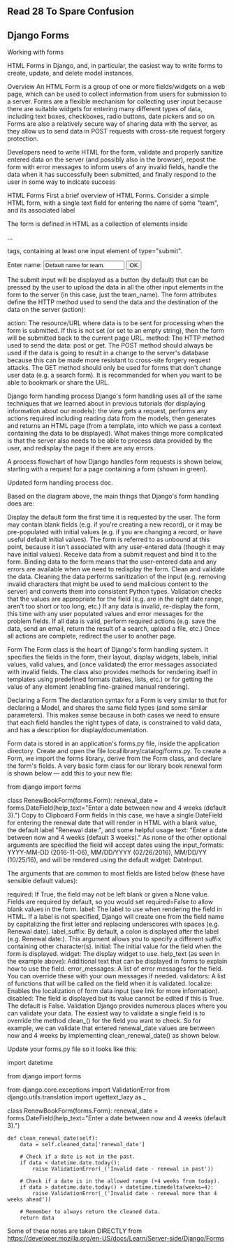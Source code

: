 ## Read 28 To Spare Confusion 

## Django Forms 

Working with forms

HTML Forms in Django, and, in particular, the easiest way to write forms to create, update, and delete model instances.

Overview
An HTML Form is a group of one or more fields/widgets on a web page, which can be used to collect information from users for submission to a server. Forms are a flexible mechanism for collecting user input because there are suitable widgets for entering many different types of data, including text boxes, checkboxes, radio buttons, date pickers and so on. Forms are also a relatively secure way of sharing data with the server, as they allow us to send data in POST requests with cross-site request forgery protection.


Developers need to write HTML for the form, validate and properly sanitize entered data on the server (and possibly also in the browser), repost the form with error messages to inform users of any invalid fields, handle the data when it has successfully been submitted, and finally respond to the user in some way to indicate success


HTML Forms
First a brief overview of HTML Forms. Consider a simple HTML form, with a single text field for entering the name of some "team", and its associated label

The form is defined in HTML as a collection of elements inside <form>...</form> tags, containing at least one input element of type="submit".

<form action="/team_name_url/" method="post">
    <label for="team_name">Enter name: </label>
    <input id="team_name" type="text" name="name_field" value="Default name for team.">
    <input type="submit" value="OK">
</form>

The submit input will be displayed as a button (by default) that can be pressed by the user to upload the data in all the other input elements in the form to the server (in this case, just the team_name). The form attributes define the HTTP method used to send the data and the destination of the data on the server (action):

action: The resource/URL where data is to be sent for processing when the form is submitted. If this is not set (or set to an empty string), then the form will be submitted back to the current page URL.
method: The HTTP method used to send the data: post or get.
The POST method should always be used if the data is going to result in a change to the server's database because this can be made more resistant to cross-site forgery request attacks.
The GET method should only be used for forms that don't change user data (e.g. a search form). It is recommended for when you want to be able to bookmark or share the URL.


Django form handling process
Django's form handling uses all of the same techniques that we learned about in previous tutorials (for displaying information about our models): the view gets a request, performs any actions required including reading data from the models, then generates and returns an HTML page (from a template, into which we pass a context containing the data to be displayed). What makes things more complicated is that the server also needs to be able to process data provided by the user, and redisplay the page if there are any errors.

A process flowchart of how Django handles form requests is shown below, starting with a request for a page containing a form (shown in green).

Updated form handling process doc.

Based on the diagram above, the main things that Django's form handling does are:

Display the default form the first time it is requested by the user.
The form may contain blank fields (e.g. if you're creating a new record), or it may be pre-populated with initial values (e.g. if you are changing a record, or have useful default initial values).
The form is referred to as unbound at this point, because it isn't associated with any user-entered data (though it may have initial values).
Receive data from a submit request and bind it to the form.
Binding data to the form means that the user-entered data and any errors are available when we need to redisplay the form.
Clean and validate the data.
Cleaning the data performs sanitization of the input (e.g. removing invalid characters that might be used to send malicious content to the server) and converts them into consistent Python types.
Validation checks that the values are appropriate for the field (e.g. are in the right date range, aren't too short or too long, etc.)
If any data is invalid, re-display the form, this time with any user populated values and error messages for the problem fields.
If all data is valid, perform required actions (e.g. save the data, send an email, return the result of a search, upload a file, etc.)
Once all actions are complete, redirect the user to another page.

Form
The Form class is the heart of Django's form handling system. It specifies the fields in the form, their layout, display widgets, labels, initial values, valid values, and (once validated) the error messages associated with invalid fields. The class also provides methods for rendering itself in templates using predefined formats (tables, lists, etc.) or for getting the value of any element (enabling fine-grained manual rendering).

Declaring a Form
The declaration syntax for a Form is very similar to that for declaring a Model, and shares the same field types (and some similar parameters). This makes sense because in both cases we need to ensure that each field handles the right types of data, is constrained to valid data, and has a description for display/documentation.

Form data is stored in an application's forms.py file, inside the application directory. Create and open the file locallibrary/catalog/forms.py. To create a Form, we import the forms library, derive from the Form class, and declare the form's fields. A very basic form class for our library book renewal form is shown below — add this to your new file:

from django import forms

class RenewBookForm(forms.Form):
    renewal_date = forms.DateField(help_text="Enter a date between now and 4 weeks (default 3).")
Copy to Clipboard
Form fields
In this case, we have a single DateField for entering the renewal date that will render in HTML with a blank value, the default label "Renewal date:", and some helpful usage text: "Enter a date between now and 4 weeks (default 3 weeks)." As none of the other optional arguments are specified the field will accept dates using the input_formats: YYYY-MM-DD (2016-11-06), MM/DD/YYYY (02/26/2016), MM/DD/YY (10/25/16), and will be rendered using the default widget: DateInput.

The arguments that are common to most fields are listed below (these have sensible default values):

required: If True, the field may not be left blank or given a None value. Fields are required by default, so you would set required=False to allow blank values in the form.
label: The label to use when rendering the field in HTML. If a label is not specified, Django will create one from the field name by capitalizing the first letter and replacing underscores with spaces (e.g. Renewal date).
label_suffix: By default, a colon is displayed after the label (e.g. Renewal date:). This argument allows you to specify a different suffix containing other character(s).
initial: The initial value for the field when the form is displayed.
widget: The display widget to use.
help_text (as seen in the example above): Additional text that can be displayed in forms to explain how to use the field.
error_messages: A list of error messages for the field. You can override these with your own messages if needed.
validators: A list of functions that will be called on the field when it is validated.
localize: Enables the localization of form data input (see link for more information).
disabled: The field is displayed but its value cannot be edited if this is True. The default is False.
Validation
Django provides numerous places where you can validate your data. The easiest way to validate a single field is to override the method clean_<fieldname>() for the field you want to check. So for example, we can validate that entered renewal_date values are between now and 4 weeks by implementing clean_renewal_date() as shown below.

Update your forms.py file so it looks like this:


import datetime

from django import forms

from django.core.exceptions import ValidationError
from django.utils.translation import ugettext_lazy as _

class RenewBookForm(forms.Form):
    renewal_date = forms.DateField(help_text="Enter a date between now and 4 weeks (default 3).")

    def clean_renewal_date(self):
        data = self.cleaned_data['renewal_date']

        # Check if a date is not in the past.
        if data < datetime.date.today():
            raise ValidationError(_('Invalid date - renewal in past'))

        # Check if a date is in the allowed range (+4 weeks from today).
        if data > datetime.date.today() + datetime.timedelta(weeks=4):
            raise ValidationError(_('Invalid date - renewal more than 4 weeks ahead'))

        # Remember to always return the cleaned data.
        return data
        
Some of these notes are taken DIRECTLY from https://developer.mozilla.org/en-US/docs/Learn/Server-side/Django/Forms 
